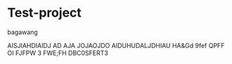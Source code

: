 # Test-project
bagawang

AISJIAHDIAIDJ AD AJA JOJAOJDO AIDUHUDALJDHIAU HA&Gd 9fef QPFF OI FJFPW 3  FWE;FH DBC0SFERT3 
